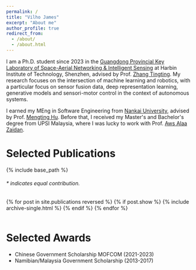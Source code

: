 ```yaml
---
permalink: /
title: "Vilho James"
excerpt: "About me"
author_profile: true
redirect_from: 
  - /about/
  - /about.html
---
```


I am a Ph.D. student since 2023 in the [Guangdong Provincial Key Laboratory of Space-Aerial Networking & Intelligent Sensing](http://eie.hitsz.edu.cn/English.htm) at Harbin Institute of Technology, Shenzhen, advised by Prof. [Zhang Tingting](https://faculty.hitsz.edu.cn/zhangtingting). 
My research focuses on the intersection of machine learning and robotics, with a particular focus on sensor fusion data, deep representation learning, generative models and sensori-motor control in the context of autonomous systems.
<!-- Currently, I am exploring open-world 3D scene understanding algorithms that leverage the power of 2D foundation models. -->

I earned my MEng in Software Engineering from [Nankai University](https://csen.nankai.edu.cn/), advised by Prof. [Mengting Hu](https://hmt2014.github.io/homepage/). Before that, I received my Master's and Bachelor's degree from UPSI Malaysia, where I was lucky to work with Prof. [Aws Alaa Zaidan](https://ieeexplore.ieee.org/author/37547420400/). 



# Selected Publications 

{% include base_path %}

<h6>* indicates equal contribution. </h6>

<table style="width:100%;border:0px;border-spacing:0px;border-collapse:separate;margin-right:auto;margin-left:auto;">
<tbody>
  {% for post in site.publications reversed %}
    {% if post.show %}
      {% include archive-single.html %}
    {% endif %}
  {% endfor %}
</tbody>
</table>


# Selected Awards
* Chinese Government Scholarship MOFCOM (2021-2023)
* Namibian/Malaysia Government Scholarship (2013-2017)

